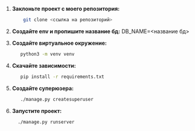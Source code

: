 1. **Заклоньте проект с моего репозитория:**
    ```bash
        git clone <ссылка на репозиторий>
    ```
2. **Создайте env и пропишите название бд:**
    DB_NAME=<название бд>
3. **Создайте виртуальное окружение:**
     ```bash
        python3 -m venv venv
    ```
4. **Скачайте зависимости:**
     ```bash
        pip install -r requirements.txt
    ```
5. **Создайте суперюзера:**
     ```bash
        ./manage.py createsuperuser
    ```

6. **Запустите проект:**
      ```bash
        ./manage.py runserver
    ```


